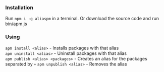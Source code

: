 ### Installation
Run `npm i -g aliaspm` in a terminal. Or download the source code and run bin/apm.js
### Using
`apm install <alias>` - Installs packages with that alias  
`apm uninstall <alias>` - Uninstall packages with that alias  
`apm publish <alias> <packages>` - Creates an alias for the packages separated by `+`
`apm unpublish <alias>` - Removes the alias